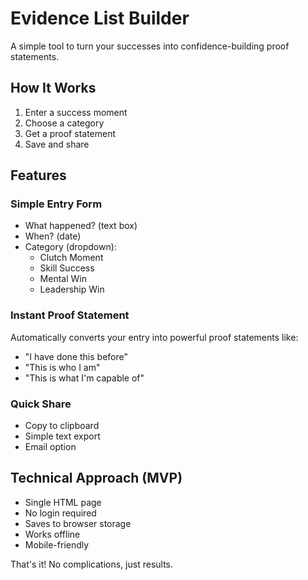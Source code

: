 # Evidence List Builder

A simple tool to turn your successes into confidence-building proof statements.

## How It Works

1. Enter a success moment
2. Choose a category
3. Get a proof statement
4. Save and share

## Features

### Simple Entry Form
- What happened? (text box)
- When? (date)
- Category (dropdown):
  - Clutch Moment
  - Skill Success
  - Mental Win
  - Leadership Win

### Instant Proof Statement
Automatically converts your entry into powerful proof statements like:
- "I have done this before"
- "This is who I am"
- "This is what I'm capable of"

### Quick Share
- Copy to clipboard
- Simple text export
- Email option

## Technical Approach (MVP)
- Single HTML page
- No login required
- Saves to browser storage
- Works offline
- Mobile-friendly

That's it! No complications, just results.

